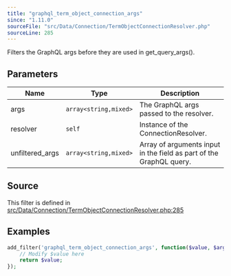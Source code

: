 ```yaml
---
title: "graphql_term_object_connection_args"
since: "1.11.0"
sourceFile: "src/Data/Connection/TermObjectConnectionResolver.php"
sourceLine: 285
---
```



Filters the GraphQL args before they are used in get_query_args().

## Parameters

| Name | Type | Description |
|------|------|-------------|
| args | `array<string,mixed>` | The GraphQL args passed to the resolver. |
| resolver | `self` | Instance of the ConnectionResolver. |
| unfiltered_args | `array<string,mixed>` | Array of arguments input in the field as part of the GraphQL query. |




## Source

This filter is defined in [src/Data/Connection/TermObjectConnectionResolver.php:285](https://github.com/wp-graphql/wp-graphql/blob/develop/src/Data/Connection/TermObjectConnectionResolver.php#L285)


## Examples

```php
add_filter('graphql_term_object_connection_args', function($value, $args, $resolver, $unfiltered_args) {
    // Modify $value here
    return $value;
});
```